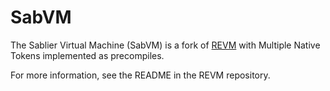# SabVM

The Sablier Virtual Machine (SabVM) is a fork of [REVM](https://github.com/bluealloy/revm) with Multiple Native Tokens implemented as precompiles.

For more information, see the README in the REVM repository.
